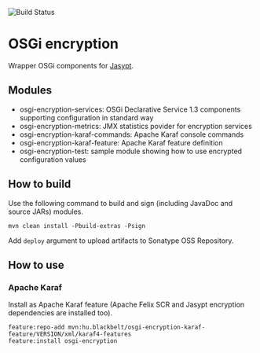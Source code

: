 ![Build Status](https://travis-ci.org/BlackBeltTechnology/osgi-encryption.svg?branch=develop)

# OSGi encryption

Wrapper OSGi components for [Jasypt](http://www.jasypt.org).

## Modules

* osgi-encryption-services: OSGi Declarative Service 1.3 components supporting configuration in standard way
* osgi-encryption-metrics: JMX statistics povider for encryption services
* osgi-encryption-karaf-commands: Apache Karaf console commands
* osgi-encryption-karaf-feature: Apache Karaf feature definition
* osgi-encryption-test: sample module showing how to use encrypted configuration values

## How to build

Use the following command to build and sign (including JavaDoc and source JARs) modules.

~~~~
mvn clean install -Pbuild-extras -Psign
~~~~

Add `deploy` argument to upload artifacts to Sonatype OSS Repository.

## How to use

### Apache Karaf

Install as Apache Karaf feature (Apache Felix SCR and Jasypt encryption dependencies are installed too).

~~~~
feature:repo-add mvn:hu.blackbelt/osgi-encryption-karaf-feature/VERSION/xml/karaf4-features
feature:install osgi-encryption
~~~~
